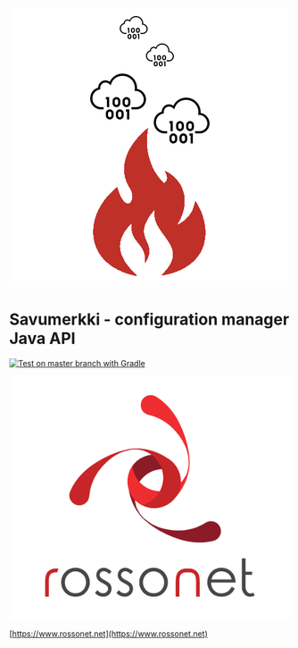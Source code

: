 ![alt text](https://raw.githubusercontent.com/rossonet/images/main/artwork/apps/savumerkki.png "Savumerkki Logo")

# Savumerkki - configuration manager Java API

[![Test on master branch with Gradle](https://github.com/rossonet/TemplateCommons/actions/workflows/test-on-master-with-gradle.yml/badge.svg)](https://github.com/rossonet/TemplateCommons/actions/workflows/test-on-master-with-gradle.yml)

![alt text](https://raw.githubusercontent.com/rossonet/images/main/artwork/rossonet-logo/png/rossonet-logo-01.png "Rossonet")

[https://www.rossonet.net](https://www.rossonet.net)

